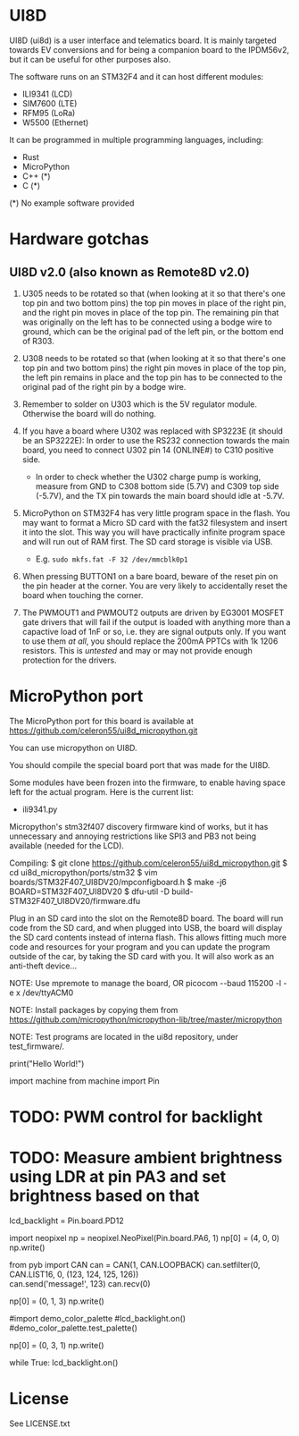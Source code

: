 UI8D
====

UI8D (ui8d) is a user interface and telematics board. It is mainly targeted
towards EV conversions and for being a companion board to the IPDM56v2, but it
can be useful for other purposes also.

The software runs on an STM32F4 and it can host different modules:
- ILI9341 (LCD)
- SIM7600 (LTE)
- RFM95 (LoRa)
- W5500 (Ethernet)

It can be programmed in multiple programming languages, including:
- Rust
- MicroPython
- C++ (*)
- C (*)

(*) No example software provided

Hardware gotchas
================

UI8D v2.0 (also known as Remote8D v2.0)
---------------------------------------

1. U305 needs to be rotated so that (when looking at it so that there's one top
   pin and two bottom pins) the top pin moves in place of the right pin, and the
   right pin moves in place of the top pin. The remaining pin that was
   originally on the left has to be connected using a bodge wire to ground,
   which can be the original pad of the left pin, or the bottom end of R303.

2. U308 needs to be rotated so that (when looking at it so that there's one top
   pin and two bottom pins) the right pin moves in place of the top pin, the
   left pin remains in place and the top pin has to be connected to the original
   pad of the right pin by a bodge wire.

3. Remember to solder on U303 which is the 5V regulator module. Otherwise the
   board will do nothing.

4. If you have a board where U302 was replaced with SP3223E (it should be an
   SP3222E): In order to use the RS232 connection towards the main board, you
   need to connect U302 pin 14 (ONLINE#) to C310 positive side.
	* In order to check whether the U302 charge pump is working, measure from
	  GND to C308 bottom side (5.7V) and C309 top side (-5.7V), and the TX pin
	  towards the main board should idle at -5.7V.

5. MicroPython on STM32F4 has very little program space in the flash. You may
   want to format a Micro SD card with the fat32 filesystem and insert it into
   the slot. This way you will have practically infinite program space and will
   run out of RAM first. The SD card storage is visible via USB.
	* E.g. `sudo mkfs.fat -F 32 /dev/mmcblk0p1`

6. When pressing BUTTON1 on a bare board, beware of the reset pin on the pin
   header at the corner. You are very likely to accidentally reset the board
   when touching the corner.

7. The PWMOUT1 and PWMOUT2 outputs are driven by EG3001 MOSFET gate drivers that
   will fail if the output is loaded with anything more than a capactive load of
   1nF or so, i.e. they are signal outputs only. If you want to use them _at
   all_, you should replace the 200mA PPTCs with 1k 1206 resistors. This is
   _untested_ and may or may not provide enough protection for the drivers.

MicroPython port
================

The MicroPython port for this board is available at
https://github.com/celeron55/ui8d_micropython.git

You can use micropython on UI8D.

You should compile the special board port that was made for the UI8D.

Some modules have been frozen into the firmware, to enable having space left for
the actual program. Here is the current list:
- ili9341.py

Micropython's stm32f407 discovery firmware kind of works, but it has unnecessary
and annoying restrictions like SPI3 and PB3 not being available (needed for the
LCD). 

Compiling:
$ git clone https://github.com/celeron55/ui8d_micropython.git
$ cd ui8d_micropython/ports/stm32
$ vim boards/STM32F407_UI8DV20/mpconfigboard.h
$ make -j6 BOARD=STM32F407_UI8DV20
$ dfu-util -D build-STM32F407_UI8DV20/firmware.dfu

Plug in an SD card into the slot on the Remote8D board. The board will run code
from the SD card, and when plugged into USB, the board will display the SD card
contents instead of interna flash. This allows fitting much more code and
resources for your program and you can update the program outside of the car, by
taking the SD card with you. It will also work as an anti-theft device...

NOTE: Use mpremote to manage the board, OR picocom --baud 115200 -l -e x /dev/ttyACM0

NOTE: Install packages by copying them from https://github.com/micropython/micropython-lib/tree/master/micropython

NOTE: Test programs are located in the ui8d repository, under test_firmware/.

print("Hello World!")

import machine
from machine import Pin

# TODO: PWM control for backlight
# TODO: Measure ambient brightness using LDR at pin PA3 and set brightness based on that
lcd_backlight = Pin.board.PD12

import neopixel
np = neopixel.NeoPixel(Pin.board.PA6, 1)
np[0] = (4, 0, 0)
np.write()

from pyb import CAN
can = CAN(1, CAN.LOOPBACK)
can.setfilter(0, CAN.LIST16, 0, (123, 124, 125, 126))  
can.send('message!', 123)
can.recv(0)

np[0] = (0, 1, 3)
np.write()

#import demo_color_palette
#lcd_backlight.on()
#demo_color_palette.test_palette()

np[0] = (0, 3, 1)
np.write()

while True:
    lcd_backlight.on()

License
=======

See LICENSE.txt

